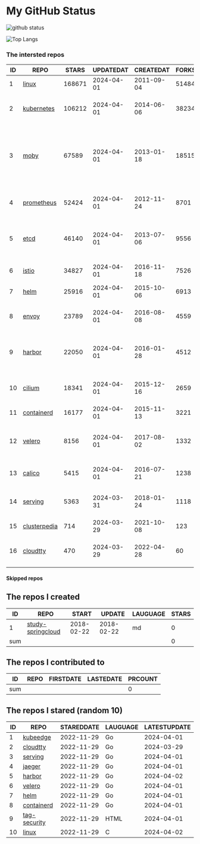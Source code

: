 # My GitHub Status

<img src="https://github-readme-stats-1.yihong0618.vercel.app/api?username=daoqingniu&show_icons=true&&&hide_title=true&count_private=true" alt="github status" />

![Top Langs](https://github-readme-stats-1.yihong0618.vercel.app/api/top-langs/?username=daoqingniu&layout=compact)

<!--START_SECTION:github_repos-->
### The intersted repos
| ID |                              REPO                               | STARS  | UPDATEDAT  | CREATEDAT  | FORKSCOUNT |                                                DESCRIPTIONS                                                |
|----|-----------------------------------------------------------------|--------|------------|------------|------------|------------------------------------------------------------------------------------------------------------|
|  1 | [linux](https://github.com/torvalds/linux)                      | 168671 | 2024-04-01 | 2011-09-04 |      51484 | Linux kernel source tree                                                                                   |
|  2 | [kubernetes](https://github.com/kubernetes/kubernetes)          | 106212 | 2024-04-01 | 2014-06-06 |      38234 | Production-Grade Container Scheduling and Management                                                       |
|  3 | [moby](https://github.com/moby/moby)                            |  67589 | 2024-04-01 | 2013-01-18 |      18515 | The Moby Project - a collaborative project for the container ecosystem to assemble container-based systems |
|  4 | [prometheus](https://github.com/prometheus/prometheus)          |  52424 | 2024-04-01 | 2012-11-24 |       8701 | The Prometheus monitoring system and time series database.                                                 |
|  5 | [etcd](https://github.com/etcd-io/etcd)                         |  46140 | 2024-04-01 | 2013-07-06 |       9556 | Distributed reliable key-value store for the most critical data of a distributed system                    |
|  6 | [istio](https://github.com/istio/istio)                         |  34827 | 2024-04-01 | 2016-11-18 |       7526 | Connect, secure, control, and observe services.                                                            |
|  7 | [helm](https://github.com/helm/helm)                            |  25916 | 2024-04-01 | 2015-10-06 |       6913 | The Kubernetes Package Manager                                                                             |
|  8 | [envoy](https://github.com/envoyproxy/envoy)                    |  23789 | 2024-04-01 | 2016-08-08 |       4559 | Cloud-native high-performance edge/middle/service proxy                                                    |
|  9 | [harbor](https://github.com/goharbor/harbor)                    |  22050 | 2024-04-01 | 2016-01-28 |       4512 | An open source trusted cloud native registry project that stores, signs, and scans content.                |
| 10 | [cilium](https://github.com/cilium/cilium)                      |  18341 | 2024-04-01 | 2015-12-16 |       2659 | eBPF-based Networking, Security, and Observability                                                         |
| 11 | [containerd](https://github.com/containerd/containerd)          |  16177 | 2024-04-01 | 2015-11-13 |       3221 | An open and reliable container runtime                                                                     |
| 12 | [velero](https://github.com/vmware-tanzu/velero)                |   8156 | 2024-04-01 | 2017-08-02 |       1332 | Backup and migrate Kubernetes applications and their persistent volumes                                    |
| 13 | [calico](https://github.com/projectcalico/calico)               |   5415 | 2024-04-01 | 2016-07-21 |       1238 | Cloud native networking and network security                                                               |
| 14 | [serving](https://github.com/knative/serving)                   |   5363 | 2024-03-31 | 2018-01-24 |       1118 | Kubernetes-based, scale-to-zero, request-driven compute                                                    |
| 15 | [clusterpedia](https://github.com/clusterpedia-io/clusterpedia) |    714 | 2024-03-29 | 2021-10-08 |        123 | The Encyclopedia of Kubernetes clusters                                                                    |
| 16 | [cloudtty](https://github.com/cloudtty/cloudtty)                |    470 | 2024-03-29 | 2022-04-28 |         60 | A Friendly Kubernetes CloudShell (Web Terminal) !                                                          |



#### Skipped repos
<!--END_SECTION:github_repos-->

<!--START_SECTION:my_github-->
## The repos I created
| ID  |                                 REPO                                 |   START    |   UPDATE   | LAUGUAGE | STARS |
|-----|----------------------------------------------------------------------|------------|------------|----------|-------|
|   1 | [study-springcloud](https://github.com/daoqingniu/study-springcloud) | 2018-02-22 | 2018-02-22 | md       |     0 |
| sum |                                                                      |            |            |          |     0 |

## The repos I contributed to
| ID  | REPO | FIRSTDATE | LASTEDATE | PRCOUNT |
|-----|------|-----------|-----------|---------|
| sum |      |           |           |       0 |

## The repos I stared (random 10)
| ID |                          REPO                          | STAREDDATE | LAUGUAGE | LATESTUPDATE |
|----|--------------------------------------------------------|------------|----------|--------------|
|  1 | [kubeedge](https://github.com/kubeedge/kubeedge)       | 2022-11-29 | Go       | 2024-04-01   |
|  2 | [cloudtty](https://github.com/cloudtty/cloudtty)       | 2022-11-29 | Go       | 2024-03-29   |
|  3 | [serving](https://github.com/knative/serving)          | 2022-11-29 | Go       | 2024-04-01   |
|  4 | [jaeger](https://github.com/jaegertracing/jaeger)      | 2022-11-29 | Go       | 2024-04-01   |
|  5 | [harbor](https://github.com/goharbor/harbor)           | 2022-11-29 | Go       | 2024-04-02   |
|  6 | [velero](https://github.com/vmware-tanzu/velero)       | 2022-11-29 | Go       | 2024-04-01   |
|  7 | [helm](https://github.com/helm/helm)                   | 2022-11-29 | Go       | 2024-04-01   |
|  8 | [containerd](https://github.com/containerd/containerd) | 2022-11-29 | Go       | 2024-04-01   |
|  9 | [tag-security](https://github.com/cncf/tag-security)   | 2022-11-29 | HTML     | 2024-04-01   |
| 10 | [linux](https://github.com/torvalds/linux)             | 2022-11-29 | C        | 2024-04-02   |

<!--END_SECTION:my_github-->
